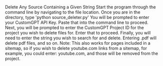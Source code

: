 Delete Any Source Containing a Given String
Start the program through the command line by navigating to the file location.
Once you are in the directory, type 'python source_deleter.py'
You will be prompted to enter your CustomGPT API Key. Paste that into the command line to proceed.
Next, you will be prompted to enter the CustomGPT Project ID for the project you wish to delete files for. Enter that to proceed.
Finally, you will need to enter the string you wish to search for and delete. Entering .pdf will delete pdf files, and so on.
Note: This also works for pages included in a sitemap, so if you wish to delete youtube.com links from a sitemap, for example, you could enter:
youtube.com, and those will be removed from the project.
